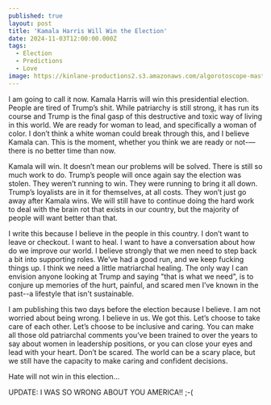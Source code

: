 ```yaml
---
published: true
layout: post
title: 'Kamala Harris Will Win the Election'
date: 2024-11-03T12:00:00.000Z
tags:
  - Election
  - Predictions
  - Love
image: https://kinlane-productions2.s3.amazonaws.com/algorotoscope-master/uncle-sam-white-house-west-wing-view.jpg
---
```

I am going to call it now. Kamala Harris will win this presidential election. People are tired of Trump’s shit. While patriarchy is still strong, it has run its course and Trump is the final gasp of this destructive and toxic way of living in this world. We are ready for woman to lead, and specifically a woman of color. I don’t think a white woman could break through this, and I believe Kamala can. This is the moment, whether you think we are ready or not-—there is no better time than now.

Kamala will win. It doesn’t mean our problems will be solved. There is still so much work to do. Trump’s people will once again say the election was stolen. They weren’t running to win. They were running to bring it all down. Trump’s loyalists are in it for themselves, at all costs. They won’t just go away after Kamala wins. We will still have to continue doing the hard work to deal with the brain rot that exists in our country, but the majority of people will want better than that.

I write this because I believe in the people in this country. I don’t want to leave or checkout. I want to heal. I want to have a conversation about how do we improve our world. I believe strongly that we men need to step back a bit into supporting roles. We’ve had a good run, and we keep fucking things up. I think we need a little matriarchal healing. The only way I can envision anyone looking at Trump and saying "that is what we need", is to conjure up memories of the hurt, painful, and scared men I’ve known in the past--a lifestyle that isn't sustainable.

I am publishing this two days before the election because I believe. I am not worried about being wrong. I believe in us. We got this. Let’s choose to take care of each other. Let’s choose to be inclusive and caring. You can make all those old patriarchal comments you’ve been trained to over the years to say about women in leadership positions, or you can close your eyes and lead with your heart. Don’t be scared. The world can be a scary place, but we still have the capacity to make caring and confident decisions. 

Hate will not win in this election...

UPDATE: I WAS SO WRONG ABOUT YOU AMERICA!! ;-(